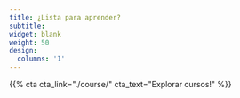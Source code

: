 ```yaml
---
title: ¿Lista para aprender?
subtitle:
widget: blank
weight: 50
design:
  columns: '1'
---
```


{{% cta cta_link="./course/" cta_text="Explorar cursos!" %}}
